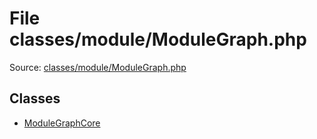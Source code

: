 File classes/module/ModuleGraph.php
=========

Source: [classes/module/ModuleGraph.php](https://github.com/PrestaShop/PrestaShop/blob/1.6.0.1/classes/module/ModuleGraph.php)


Classes
-------

* [ModuleGraphCore](class.ModuleGraphCore.md)

